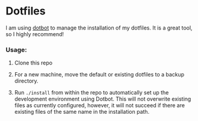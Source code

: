 # Dotfiles

I am using [dotbot](https://github.com/anishathalye/dotbot) to manage the installation
of my dotfiles. It is a great tool, so I highly recommend!

### Usage:

1. Clone this repo

2. For a new machine, move the default or existing dotfiles to a backup directory.

3. Run `./install` from within the repo to automatically set up the development environment using Dotbot. This will not overwrite existing files as currently configured, however, it will not succeed if there are existing files of the same name in the installation path.
